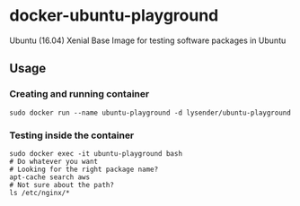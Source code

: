 # docker-ubuntu-playground
Ubuntu (16.04) Xenial Base Image for testing software packages in Ubuntu

## Usage

### Creating and running container

~~~
sudo docker run --name ubuntu-playground -d lysender/ubuntu-playground
~~~

### Testing inside the container

~~~
sudo docker exec -it ubuntu-playground bash
# Do whatever you want
# Looking for the right package name?
apt-cache search aws
# Not sure about the path?
ls /etc/nginx/*
~~~

